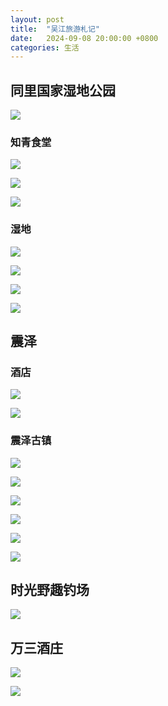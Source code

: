 ```yaml
---
layout: post
title:  "吴江旅游札记"
date:   2024-09-08 20:00:00 +0800
categories: 生活
---
```


## 同里国家湿地公园

![](/photo/street_view_2024/IMG_20240907_130329.jpg)

### 知青食堂

![](/photo/street_view_2024/IMG_20240907_160019.jpg)

![](/photo/street_view_2024/IMG_20240907_134749.jpg)

![](/photo/street_view_2024/IMG_20240907_135333.jpg)

### 湿地

![](/photo/street_view_2024/IMG_20240907_140526.jpg)

![](/photo/street_view_2024/IMG_20240907_140611.jpg)

![](/photo/street_view_2024/mmexport1725690267771.jpg)

![](/photo/street_view_2024/IMG_20240907_145836.jpg)

## 震泽

### 酒店

![](/photo/street_view_2024/wx_camera_1725707929232.jpg)

![](/photo/street_view_2024/IMG_20240907_173047.jpg)

### 震泽古镇
![](/photo/street_view_2024/IMG_20240907_195108.jpg)

![](/photo/street_view_2024/IMG_20240907_195140.jpg)

![](/photo/street_view_2024/IMG_20240907_195422.jpg)

![](/photo/street_view_2024/IMG_20240907_195447.jpg)

![](/photo/street_view_2024/IMG_20240907_201201.jpg)

![](/photo/street_view_2024/IMG_20240907_201529.jpg)

## 时光野趣钓场

![](/photo/street_view_2024/IMG_20240908_102645.jpg)

## 万三酒庄

![](/photo/street_view_2024/IMG_20240908_132029.jpg)

![](/photo/street_view_2024/IMG_20240908_132331.jpg)
